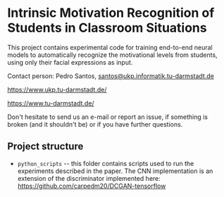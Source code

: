 # Intrinsic Motivation Recognition of Students in Classroom Situations

This project contains experimental code for training end-to-end neural models to automatically recognize the motivational levels from students, using only their facial expressions as input.

Contact person: Pedro Santos, santos@ukp.informatik.tu-darmstadt.de

https://www.ukp.tu-darmstadt.de/

https://www.tu-darmstadt.de/


Don't hesitate to send us an e-mail or report an issue, if something is broken (and it shouldn't be) or if you have further questions.

## Project structure
* `python_scripts` -- this folder contains scripts used to run the experiments described in the paper. The CNN implementation is an extension of the discriminator implemented here: https://github.com/carpedm20/DCGAN-tensorflow
